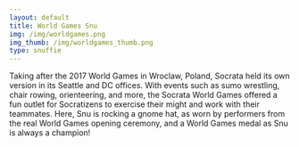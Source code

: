 ```yaml
---
layout: default
title: World Games Snu
img: /img/worldgames.png
img_thumb: /img/worldgames_thumb.png
type: snuffie
---
```


Taking after the 2017 World Games in Wroclaw, Poland, Socrata held its own version in its Seattle and DC offices. With events such as sumo wrestling, chair rowing, orienteering, and more, the Socrata World Games offered a fun outlet for Socratizens to exercise their might and work with their teammates. Here, Snu is rocking a gnome hat, as worn by performers from the real World Games opening ceremony, and a World Games medal as Snu is always a champion!